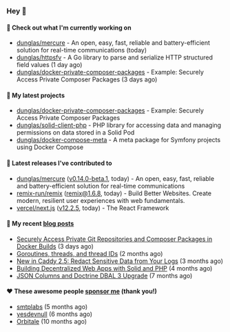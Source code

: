 ### Hey 👋

#### 👷 Check out what I'm currently working on

- [dunglas/mercure](https://github.com/dunglas/mercure) - An open, easy, fast, reliable and battery-efficient solution for real-time communications (today)
- [dunglas/httpsfv](https://github.com/dunglas/httpsfv) - A Go library to parse and serialize HTTP structured field values (1 day ago)
- [dunglas/docker-private-composer-packages](https://github.com/dunglas/docker-private-composer-packages) - Example: Securely Access Private Composer Packages (3 days ago)

#### 🌱 My latest projects

- [dunglas/docker-private-composer-packages](https://github.com/dunglas/docker-private-composer-packages) - Example: Securely Access Private Composer Packages
- [dunglas/solid-client-php](https://github.com/dunglas/solid-client-php) - PHP library for accessing data and managing permissions on data stored in a Solid Pod
- [dunglas/docker-compose-meta](https://github.com/dunglas/docker-compose-meta) - A meta package for Symfony projects using Docker Compose

#### 🔭 Latest releases I've contributed to

- [dunglas/mercure](https://github.com/dunglas/mercure) ([v0.14.0-beta.1](https://github.com/dunglas/mercure/releases/tag/v0.14.0-beta.1), today) - An open, easy, fast, reliable and battery-efficient solution for real-time communications
- [remix-run/remix](https://github.com/remix-run/remix) ([remix@1.6.8](https://github.com/remix-run/remix/releases/tag/remix%401.6.8), today) - Build Better Websites. Create modern, resilient user experiences with web fundamentals.
- [vercel/next.js](https://github.com/vercel/next.js) ([v12.2.5](https://github.com/vercel/next.js/releases/tag/v12.2.5), today) - The React Framework

#### 📜 My recent [blog posts](https://dunglas.fr)

- [Securely Access Private Git Repositories and Composer Packages in Docker Builds](https://dunglas.fr/2022/08/securely-access-private-git-repositories-and-composer-packages-in-docker-builds/) (3 days ago)
- [Goroutines, threads, and thread IDs](https://dunglas.fr/2022/05/goroutines-threads-and-thread-ids/) (2 months ago)
- [New in Caddy 2.5: Redact Sensitive Data from Your Logs](https://dunglas.fr/2022/04/caddy-logging-security-improvements/) (3 months ago)
- [Building Decentralized Web Apps with Solid and PHP](https://dunglas.fr/2022/04/building-decentralized-web-apps-with-solid-and-php/) (4 months ago)
- [JSON Columns and Doctrine DBAL 3 Upgrade](https://dunglas.fr/2022/01/json-columns-and-doctrine-dbal-3-upgrade/) (7 months ago)

#### ❤️ These awesome people [sponsor me](https://github.com/sponsors/dunglas) (thank you!)

- [smtplabs](https://github.com/smtplabs) (5 months ago)
- [yesdevnull](https://github.com/yesdevnull) (6 months ago)
- [Orbitale](https://github.com/Orbitale) (10 months ago)
